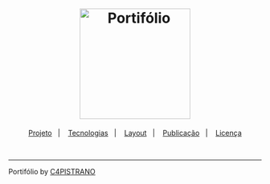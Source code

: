 <h1 align="center">
  <a href="#-projeto">
  <img alt="Portifólio" title="Portifólio" src="https://github.com/C4PISTRANO/Portifolio/blob/main/github/construcao.png" width="220px" />
  </a>
</h1>

<p align="center">
  <a href="#-projeto">Projeto</a>&nbsp;&nbsp;&nbsp;|&nbsp;&nbsp;&nbsp;
  <a href="#-tecnologias">Tecnologias</a>&nbsp;&nbsp;&nbsp;|&nbsp;&nbsp;&nbsp;
  <a href="#-layout">Layout</a>&nbsp;&nbsp;&nbsp;|&nbsp;&nbsp;&nbsp;
  <a href="#earth_americas-publicação">Publicação</a>&nbsp;&nbsp;&nbsp;|&nbsp;&nbsp;&nbsp;
  <a href="#memo-licença">Licença</a>
</p>

<br>

---
Portifólio by [C4PISTRANO](https://github.com/C4PISTRANO)
